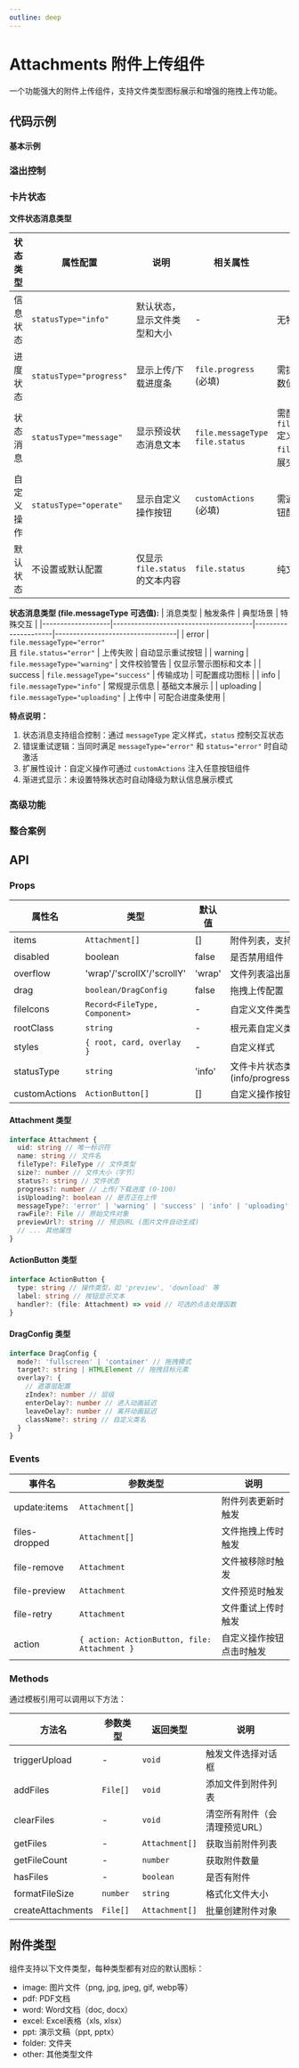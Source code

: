 ```yaml
---
outline: deep
---
```


# Attachments 附件上传组件

一个功能强大的附件上传组件，支持文件类型图标展示和增强的拖拽上传功能。

## 代码示例

#### 基本示例

<demo vue="../../demos/attachments/basic.vue" />

### 溢出控制

<demo vue="../../demos/attachments/file-card-list.vue" title="上传卡片列表" description="卡片列表溢出控制" />

### 卡片状态

<demo vue="../../demos/attachments/file-card-status.vue" title="文件卡片状态类型" description="文件卡片可以展示不同类型的状态" />


**文件状态消息类型**

| 状态类型          | 属性配置            | 说明                              | 相关属性                  | 交互/备注                                                                 |
|-------------------|---------------------|-----------------------------------|--------------------------|--------------------------------------------------------------------------|
| 信息状态          | `statusType="info"` | 默认状态，显示文件类型和大小      | -                        | 无特殊交互                                                              |
| 进度状态          | `statusType="progress"` | 显示上传/下载进度条           | `file.progress` (必填)   | 需提供进度百分比数值（0-100）                                           |
| 状态消息          | `statusType="message"` | 显示预设状态消息文本          | `file.messageType`<br>`file.status` | 需配合 `file.messageType` 定义消息类型，`file.status` 可扩展交互功能    |
| 自定义操作        | `statusType="operate"` | 显示自定义操作按钮            | `customActions` (必填)   | 需通过数组提供按钮配置                                                  |
| 默认状态          | 不设置或默认配置    | 仅显示 `file.status` 的文本内容   | `file.status`            | 纯文本展示无交互                                                        |

**状态消息类型 (file.messageType 可选值):**
| 消息类型          | 触发条件                                | 典型场景              | 特殊交互                         |
|-------------------|---------------------------------------|---------------------|----------------------------------|
| error             | `file.messageType="error"`<br>且 `file.status="error"` | 上传失败            | 自动显示重试按钮                 |
| warning           | `file.messageType="warning"`          | 文件校验警告         | 仅显示警示图标和文本             |
| success           | `file.messageType="success"`          | 传输成功            | 可配置成功图标                   |
| info              | `file.messageType="info"`             | 常规提示信息         | 基础文本展示                     |
| uploading         | `file.messageType="uploading"`        | 上传中              | 可配合进度条使用                 |

**特点说明：**
1. 状态消息支持组合控制：通过 `messageType` 定义样式，`status` 控制交互状态
2. 错误重试逻辑：当同时满足 `messageType="error"` 和 `status="error"` 时自动激活
3. 扩展性设计：自定义操作可通过 `customActions` 注入任意按钮组件
4. 渐进式显示：未设置特殊状态时自动降级为默认信息展示模式


### 高级功能

<demo vue="../../demos/attachments/file-image-preview.vue" title="附加功能" description="文件卡片支持图片预览和下载以及失败重传功能" />

### 整合案例
<demo vue="../../demos/attachments/integration.vue" title="整合案例" description="整合案例" />

## API

### Props

| 属性名        | 类型                          | 默认值 | 说明                                                     |
| ------------- | ----------------------------- | ------ | -------------------------------------------------------- |
| items         | `Attachment[]`                | []     | 附件列表，支持v-model:items双向绑定                      |
| disabled      | boolean                       | false  | 是否禁用组件                                             |
| overflow      | 'wrap'/'scrollX'/'scrollY'    | 'wrap' | 文件列表溢出展示方式                                     |
| drag          | `boolean/DragConfig`          | false  | 拖拽上传配置                                             |
| fileIcons     | `Record<FileType, Component>` | -      | 自定义文件类型图标                                       |
| rootClass     | `string`                      | -      | 根元素自定义类名                                         |
| styles        | `{ root, card, overlay }`     | -      | 自定义样式                                               |
| statusType    | `string`                      | 'info' | 文件卡片状态类型 (info/progress/operate/message/default) |
| customActions | `ActionButton[]`              | []     | 自定义操作按钮列表                                       |

#### Attachment 类型

```typescript
interface Attachment {
  uid: string // 唯一标识符
  name: string // 文件名
  fileType?: FileType // 文件类型
  size?: number // 文件大小（字节）
  status?: string // 文件状态
  progress?: number // 上传/下载进度 (0-100)
  isUploading?: boolean // 是否正在上传
  messageType?: 'error' | 'warning' | 'success' | 'info' | 'uploading' // 状态消息类型
  rawFile?: File // 原始文件对象
  previewUrl?: string // 预览URL (图片文件自动生成)
  // ... 其他属性
}
```

#### ActionButton 类型

```typescript
interface ActionButton {
  type: string // 操作类型，如 'preview', 'download' 等
  label: string // 按钮显示文本
  handler?: (file: Attachment) => void // 可选的点击处理函数
}
```

#### DragConfig 类型

```typescript
interface DragConfig {
  mode?: 'fullscreen' | 'container' // 拖拽模式
  target?: string | HTMLElement // 拖拽目标元素
  overlay?: {
    // 遮罩层配置
    zIndex?: number // 层级
    enterDelay?: number // 进入动画延迟
    leaveDelay?: number // 离开动画延迟
    className?: string // 自定义类名
  }
}
```

### Events

| 事件名        | 参数类型                                     | 说明                     |
| ------------- | -------------------------------------------- | ------------------------ |
| update:items  | `Attachment[]`                               | 附件列表更新时触发       |
| files-dropped | `Attachment[]`                               | 文件拖拽上传时触发       |
| file-remove   | `Attachment`                                 | 文件被移除时触发         |
| file-preview  | `Attachment`                                 | 文件预览时触发           |
| file-retry    | `Attachment`                                 | 文件重试上传时触发       |
| action        | `{ action: ActionButton, file: Attachment }` | 自定义操作按钮点击时触发 |

### Methods

通过模板引用可以调用以下方法：

| 方法名            | 参数类型      | 返回类型         | 说明                           |
| ----------------- | ------------- | ---------------- | ------------------------------ |
| triggerUpload     | -             | `void`           | 触发文件选择对话框             |
| addFiles          | `File[]`      | `void`           | 添加文件到附件列表             |
| clearFiles        | -             | `void`           | 清空所有附件（会清理预览URL）  |
| getFiles          | -             | `Attachment[]`   | 获取当前附件列表               |
| getFileCount      | -             | `number`         | 获取附件数量                   |
| hasFiles          | -             | `boolean`        | 是否有附件                     |
| formatFileSize    | `number`      | `string`         | 格式化文件大小                 |
| createAttachments | `File[]`      | `Attachment[]`   | 批量创建附件对象               |

## 附件类型

组件支持以下文件类型，每种类型都有对应的默认图标：

- image: 图片文件（png, jpg, jpeg, gif, webp等）
- pdf: PDF文档
- word: Word文档（doc, docx）
- excel: Excel表格（xls, xlsx）
- ppt: 演示文稿（ppt, pptx）
- folder: 文件夹
- other: 其他类型文件